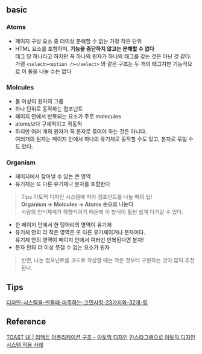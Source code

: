 ## basic

### Atoms

- 페이지 구성 요소 중 더이상 분해할 수 없는 가장 작은 단위
- HTML 요소를 포함하며, **기능을 중단하지 않고는 분해할 수 없다**  
  태그 당 하나라고 하지만 꼭 하나의 원자가 하나의 태그를 갖는 것은 아닌 것 같다.  
  가령 `<select><option /></select>` 와 같은 구조는 두 개의 태그지만 기능적으로 이 둘을 나눌 수는 없다

### Molcules

- 둘 이상의 원자의 그룹
- 하나 단위로 동작하는 컴포넌트
- 페이지 안에서 반복되는 요소가 주로 molecules
- atoms보다 구체적이고 작동적
- 하지만 여러 개의 원자가 꼭 분자로 묶여야 하는 것은 아니다.  
  여러개의 원자는 페이지 안에서 하나의 유기체로 동작할 수도 있고, 분자로 묶일 수도 있다.

### Organism

- 페이지에서 찾아낼 수 있는 큰 영역
- 유기체는 또 다른 유기체나 분자를 포함한다

> Tips
> 아토믹 디자인 시스템에 따라 컴포넌트를 나눌 때의 팁!  
> **Organism -> Molcules -> Atoms 순으로 나눈다**  
> 사람의 인식체계가 하향식이기 때문에 이 방식이 훨씬 쉽게 다가갈 수 있다.

- 한 페이지 안에서 한 덩어리의 영역이 유기체
- 유기체 안의 더 작은 영역은 또 다른 유기체이거나 분자이다.  
  유기체 안의 영역이 페이지 안에서 여러번 반복된다면 분자!
- 분자 안의 더 이상 쪼갤 수 없는 요소가 원자

> 반면, 나눈 컴포넌트를 코드로 작성할 때는 작은 것부터 구현하는 것이 많이 추천된다.

## Tips

[디자인-시스템을-만들때-마주하는-고민사항-23가지와-32개-팁](https://medium.com/lemonade-engineering/%EB%94%94%EC%9E%90%EC%9D%B8-%EC%8B%9C%EC%8A%A4%ED%85%9C%EC%9D%84-%EB%A7%8C%EB%93%A4%EB%95%8C-%EB%A7%88%EC%A3%BC%ED%95%98%EB%8A%94-%EA%B3%A0%EB%AF%BC%EC%82%AC%ED%95%AD-23%EA%B0%80%EC%A7%80%EC%99%80-32%EA%B0%9C-%ED%8C%81-cabc58670421)

## Reference

[TOAST UI | 리액트 어플리케이션 구조 - 아토믹 디자인](https://ui.toast.com/weekly-pick/ko_20200213)
[인스타그램으로 아토믹 디자인 시스템 적용 사례](https://medium.com/backticks-tildes/visually-breaking-down-ui-components-using-atomic-design-part-1-476e1ddd73ca)

